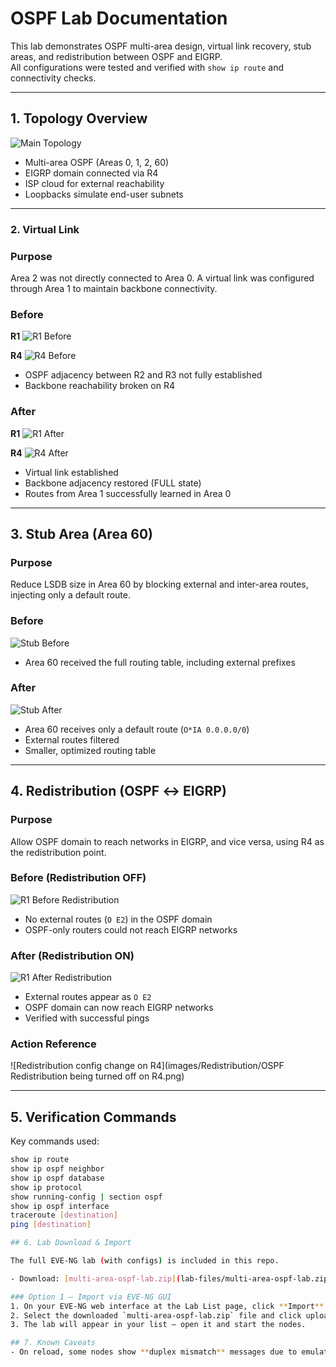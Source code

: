 # OSPF Lab Documentation

This lab demonstrates OSPF multi-area design, virtual link recovery, stub areas, and redistribution between OSPF and EIGRP.  
All configurations were tested and verified with `show ip route` and connectivity checks.

---

## 1. Topology Overview
![Main Topology](images/Topology/topology.png)

- Multi-area OSPF (Areas 0, 1, 2, 60)
- EIGRP domain connected via R4
- ISP cloud for external reachability
- Loopbacks simulate end-user subnets

---

### 2. Virtual Link

### Purpose
Area 2 was not directly connected to Area 0. A virtual link was configured through Area 1 to maintain backbone connectivity.

### Before
**R1**
![R1 Before](images/Virtual-link/Virtual-link-before/R1_before.png)

**R4**
![R4 Before](images/Virtual-link/Virtual-link-before/R4_before.png)

- OSPF adjacency between R2 and R3 not fully established
- Backbone reachability broken on R4

### After
**R1**
![R1 After](images/Virtual-link/Virtual-link-after/R1_after.png)

**R4**
![R4 After](images/Virtual-link/Virtual-link-after/R4_after.png)

- Virtual link established
- Backbone adjacency restored (FULL state)
- Routes from Area 1 successfully learned in Area 0

---

## 3. Stub Area (Area 60)

### Purpose
Reduce LSDB size in Area 60 by blocking external and inter-area routes, injecting only a default route.

### Before
![Stub Before](images/Stub-area/Stub-before/Stub_area_before.png)

- Area 60 received the full routing table, including external prefixes

### After
![Stub After](images/Stub-area/Stub-after/Stub_area_after.png)

- Area 60 receives only a default route (`O*IA 0.0.0.0/0`)
- External routes filtered
- Smaller, optimized routing table

---

## 4. Redistribution (OSPF ↔ EIGRP)

### Purpose
Allow OSPF domain to reach networks in EIGRP, and vice versa, using R4 as the redistribution point.

### Before (Redistribution OFF)
![R1 Before Redistribution](images/Redistribution/Redistribution-before/R1_before.png)

- No external routes (`O E2`) in the OSPF domain
- OSPF-only routers could not reach EIGRP networks

### After (Redistribution ON)
![R1 After Redistribution](images/Redistribution/Redistribution-after/R1_after.png)

- External routes appear as `O E2`
- OSPF domain can now reach EIGRP networks
- Verified with successful pings

### Action Reference
![Redistribution config change on R4](images/Redistribution/OSPF Redistribution being turned off on R4.png)

---

## 5. Verification Commands

Key commands used:
```bash
show ip route
show ip ospf neighbor
show ip ospf database
show ip protocol
show running-config | section ospf
show ip ospf interface
traceroute [destination]
ping [destination]

## 6. Lab Download & Import

The full EVE-NG lab (with configs) is included in this repo.

- Download: [multi-area-ospf-lab.zip](lab-files/multi-area-ospf-lab.zip)

### Option 1 – Import via EVE-NG GUI
1. On your EVE-NG web interface at the Lab List page, click **Import** at the top.  
2. Select the downloaded `multi-area-ospf-lab.zip` file and click upload.  
3. The lab will appear in your list — open it and start the nodes.  

## 7. Known Caveats
- On reload, some nodes show **duplex mismatch** messages due to emulation quirks; routing is unaffected.
